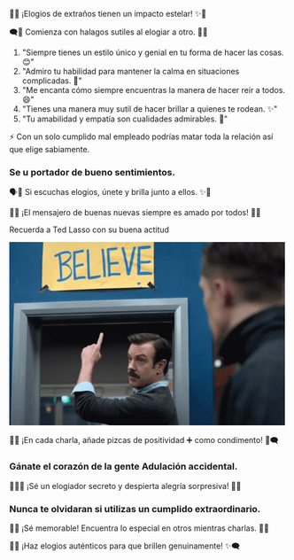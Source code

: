 🌟💬 ¡Elogios de extraños tienen un impacto estelar! ✨🤝

🗨️🌟 Comienza con halagos sutiles al elogiar a otro. 🌿✨

1. "Siempre tienes un estilo único y genial en tu forma de hacer las cosas. 😊"
2. "Admiro tu habilidad para mantener la calma en situaciones complicadas. 🌟"
3. "Me encanta cómo siempre encuentras la manera de hacer reír a todos. 😄"
4. "Tienes una manera muy sutil de hacer brillar a quienes te rodean. ✨"
5. "Tu amabilidad y empatía son cualidades admirables. 🌸"

⚡ Con un solo cumplido mal empleado podrías matar toda la relación así que elige sabiamente. 

### Se u portador de bueno sentimientos. 

🗣️🌟 Si escuchas elogios, únete y brilla junto a ellos. ✨👏

💌🌟 ¡El mensajero de buenas nuevas siempre es amado por todos! 🌈✨

Recuerda a Ted Lasso con su buena actitud 

![TedLasso.png](TedLasso.png)

💬✨ ¡En cada charla, añade pizcas de positividad ➕ como condimento! 🌟🗨️

### Gánate el corazón de la gente Adulación accidental. 

🕵️‍♂️🌟 ¡Sé un elogiador secreto y despierta alegría sorpresiva! 🎉✨

### Nunca te olvidaran si utilizas un cumplido extraordinario. 

🧐🌟 ¡Sé memorable! Encuentra lo especial en otros mientras charlas. 🤝✨

👏🌟 ¡Haz elogios auténticos para que brillen genuinamente! ✨🗨️



































